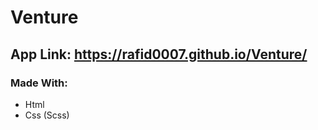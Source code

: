 # Venture

## App Link: <https://rafid0007.github.io/Venture/>

### Made With:
  * Html
  * Css (Scss)
